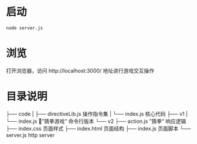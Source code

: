 # 启动

```bash
node server.js
```

# 浏览

打开浏览器，访问 http://localhost:3000/ 地址进行游戏交互操作

# 目录说明

├── code
|  ├── directiveLib.js          操作指令集
|  └── index.js                 核心代码
├── v1
|  └── index.js                 ”猜拳游戏“ 命令行版本
└── v2
   ├── action.js                ”猜拳“ 响应逻辑
   ├── index.css                页面样式
   ├── index.html               页面结构
   ├── index.js                 页面脚本
   └── server.js                http server
